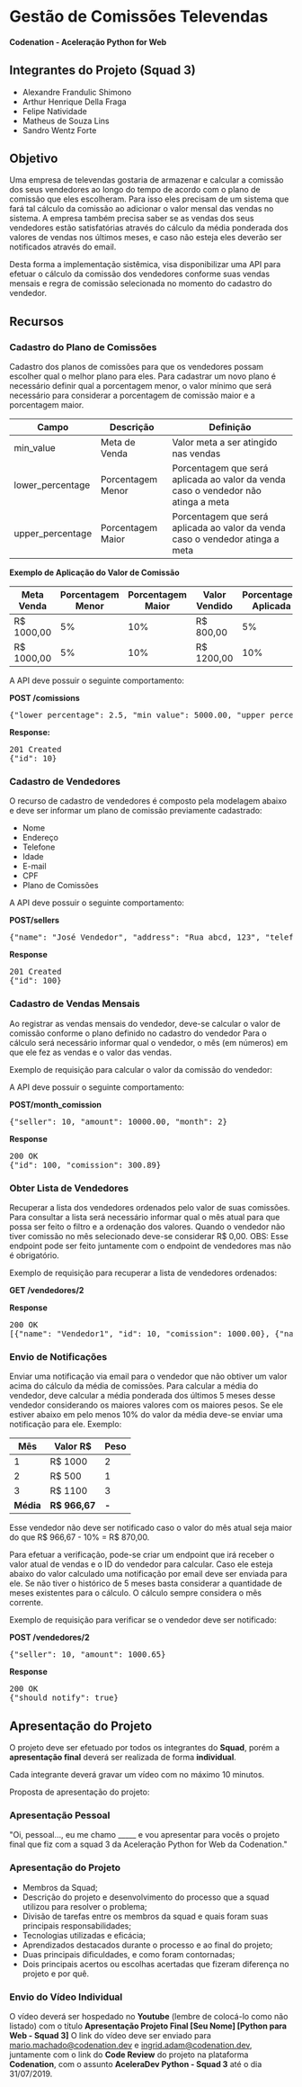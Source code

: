 # Gestão de Comissões Televendas
#### Codenation - Aceleração Python for Web

## Integrantes do Projeto (Squad 3)

- Alexandre Frandulic Shimono
- Arthur Henrique Della Fraga
- Felipe Natividade
- Matheus de Souza Lins
- Sandro Wentz Forte

## Objetivo

Uma empresa de televendas gostaria de armazenar e calcular a comissão dos seus vendedores ao longo do tempo de acordo com o plano de comissão que eles escolheram. 
Para isso eles precisam de um sistema que fará tal cálculo da comissão ao adicionar o valor mensal das vendas no sistema. 
A empresa também precisa saber se as vendas dos seus vendedores estão satisfatórias através do cálculo da média ponderada dos valores de vendas nos últimos meses, e caso não esteja eles deverão ser notificados através do email.

Desta forma a implementação sistêmica, visa disponibilizar uma API para efetuar o cálculo da comissão dos vendedores conforme suas vendas mensais e regra de comissão selecionada no momento do cadastro do vendedor.

## Recursos

### Cadastro do Plano de Comissões

Cadastro dos planos de comissões para que os vendedores possam escolher qual o melhor plano para eles. 
Para cadastrar um novo plano é necessário definir qual a porcentagem menor, o valor mínimo que será necessário para considerar a porcentagem de comissão maior e a porcentagem maior. 

| **Campo** | **Descrição** |**Definição** |
|------------|------------|------------| 
| min_value | Meta de Venda | Valor meta a ser atingido nas vendas |
| lower_percentage | Porcentagem Menor | Porcentagem que será aplicada ao valor da venda caso o vendedor não atinga a meta |
| upper_percentage | Porcentagem Maior | Porcentagem que será aplicada ao valor da venda caso o vendedor atinga a meta |

**Exemplo de Aplicação do Valor de Comissão**

| **Meta Venda** | **Porcentagem Menor** | **Porcentagem Maior** |**Valor Vendido** | **Porcentagem Aplicada** | **Valor Comissão** |
|---|---|---|---|---|---|
| R$ 1000,00 | 5% | 10% | R$ 800,00 | 5% | R$ 40,00|
| R$ 1000,00 | 5% | 10% | R$ 1200,00 | 10% | R$ 120,00|

A API deve possuir o seguinte comportamento:

**POST /comissions**
<pre>
{"lower_percentage": 2.5, "min_value": 5000.00, "upper_percentage": 10.50}
</pre>
**Response:**
<pre>
201 Created
{"id": 10}
</pre>

### Cadastro de Vendedores

O recurso de cadastro de vendedores é composto pela modelagem abaixo e deve ser informar um plano de comissão previamente cadastrado:

- Nome
- Endereço
- Telefone
- Idade
- E-mail
- CPF
- Plano de Comissões 

A API deve possuir o seguinte comportamento:

**POST/sellers**
<pre>
{"name": "José Vendedor", "address": "Rua abcd, 123", "telefone": "48012345678", "idade": 30, "email": "email@email.com", "cpf": "12345678910", "commission_plan": 1}
</pre>

**Response**
<pre>
201 Created
{"id": 100}
</pre>


### Cadastro de Vendas Mensais

Ao registrar as vendas mensais do vendedor, deve-se calcular o valor de comissão conforme o plano definido no cadastro do vendedor
Para o cálculo será necessário informar qual o vendedor, o mês (em números) em que ele fez as vendas e o valor das vendas.

Exemplo de requisição para calcular o valor da comissão do vendedor:

A API deve possuir o seguinte comportamento:

**POST/month_comission**
<pre>
{"seller": 10, "amount": 10000.00, "month": 2}
</pre>

**Response**
<pre>
200 OK
{"id": 100, "comission": 300.89}
</pre>

### Obter Lista de Vendedores

Recuperar a lista dos vendedores ordenados pelo valor de suas comissões. 
Para consultar a lista será necessário informar qual o mês atual para que possa ser feito o filtro e a ordenação dos valores. 
Quando o vendedor não tiver comissão no mês selecionado deve-se considerar R$ 0,00. 
OBS: Esse endpoint pode ser feito juntamente com o endpoint de vendedores mas não é obrigatório.

Exemplo de requisição para recuperar a lista de vendedores ordenados:

**GET /vendedores/2**

**Response**
<pre>
200 OK
[{"name": "Vendedor1", "id": 10, "comission": 1000.00}, {"name": "Vendedor2", "id": 15, "comission": 900.00}]
</pre>

### Envio de Notificações

Enviar uma notificação via email para o vendedor que não obtiver um valor acima do cálculo da média de comissões. 
Para calcular a média do vendedor, deve calcular a média ponderada dos últimos 5 meses desse vendedor considerando os maiores valores com os maiores pesos.
Se ele estiver abaixo em pelo menos 10% do valor da média deve-se enviar uma notificação para ele. Exemplo:

| **Mês** | **Valor R$** |**Peso** |
|------------|------------|------------| 
| 1 | R$ 1000 | 2 |
| 2 | R$ 500 | 1 |
| 3 | R$ 1100 | 3 |
| **Média** | **R$ 966,67** | **-** |

Esse vendedor não deve ser notificado caso o valor do mês atual seja maior do que R$ 966,67 - 10% = R$ 870,00.

Para efetuar a verificação, pode-se criar um endpoint que irá receber o valor atual de vendas e o ID do vendedor para calcular. 
Caso ele esteja abaixo do valor calculado uma notificação por email deve ser enviada para ele. 
Se não tiver o histórico de 5 meses basta considerar a quantidade de meses existentes para o cálculo. 
O cálculo sempre considera o mês corrente.

Exemplo de requisição para verificar se o vendedor deve ser notificado:

**POST /vendedores/2**
<pre>
{"seller": 10, "amount": 1000.65}
</pre>

**Response**
<pre>
200 OK
{"should_notify": true}
</pre>


## Apresentação do Projeto

O projeto deve ser efetuado por todos os integrantes do **Squad**, porém a **apresentação final** deverá ser realizada de forma **individual**.

Cada integrante deverá gravar um vídeo com no máximo 10 minutos.

Proposta de apresentação do projeto:

### Apresentação Pessoal

"Oi, pessoal…, eu me chamo _____ e vou apresentar para vocês o projeto final que fiz com a squad 3 da Aceleração Python for Web da Codenation."

### Apresentação do Projeto

- Membros da Squad;
- Descrição do projeto e desenvolvimento do processo que a squad utilizou para resolver o problema;
- Divisão de tarefas entre os membros da squad e quais foram suas principais responsabilidades;
- Tecnologias utilizadas e eficácia;
- Aprendizados destacados durante o processo e ao final do projeto;
- Duas principais dificuldades, e como foram contornadas;
- Dois principais acertos ou escolhas acertadas que fizeram diferença no projeto e por quê.

### Envio do Vídeo Individual

O vídeo deverá ser hospedado no **Youtube** (lembre de colocá-lo como não listado) com o título **Apresentação Projeto Final [Seu Nome] [Python para Web - Squad 3]**
O link do vídeo deve ser enviado para mario.machado@codenation.dev e ingrid.adam@codenation.dev, juntamente com o link do **Code Review** do projeto na plataforma **Codenation**, com o assunto **AceleraDev Python - Squad 3** até o dia 31/07/2019.
